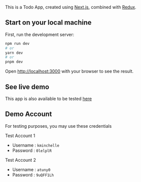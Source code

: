 This is a Todo App, created using [Next.js](https://nextjs.org/), combined with [Redux](https://redux.js.org/).

## Start on your local machine

First, run the development server:

```bash
npm run dev
# or
yarn dev
# or
pnpm dev
```

Open [http://localhost:3000](http://localhost:3000) with your browser to see the result.

## See live demo

This app is also available to be tested [here](https://derrint-todo-app.vercel.app/)

## Demo Account

For testing purposes, you may use these credentials

Test Account 1

- Username : `kminchelle`
- Password : `0lelplR`

Test Account 2

- Username : `atuny0`
- Password : `9uQFF1Lh`
